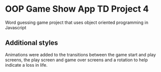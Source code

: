 # OOP Game Show App TD Project 4
 Word guessing game project that uses object oriented programming in Javascript

## Additional styles
Animations were added to the transitions between the game start and play screens, the play screen and game over screens and a rotation to help indicate a loss in life.
